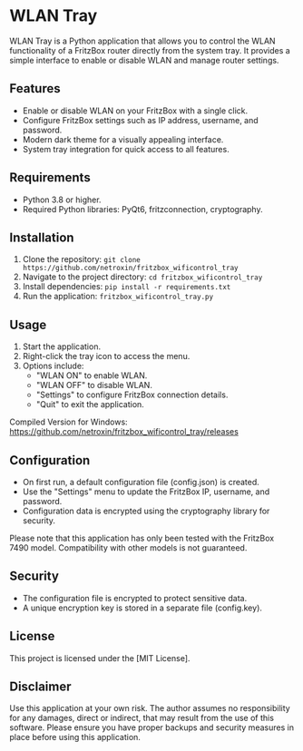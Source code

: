 # WLAN Tray

WLAN Tray is a Python application that allows you to control the WLAN functionality of a FritzBox router directly from the system tray. It provides a simple interface to enable or disable WLAN and manage router settings.

## Features
- Enable or disable WLAN on your FritzBox with a single click.
- Configure FritzBox settings such as IP address, username, and password.
- Modern dark theme for a visually appealing interface.
- System tray integration for quick access to all features.

## Requirements
- Python 3.8 or higher.
- Required Python libraries: PyQt6, fritzconnection, cryptography.

## Installation
1. Clone the repository: `git clone https://github.com/netroxin/fritzbox_wificontrol_tray`
2. Navigate to the project directory: `cd fritzbox_wificontrol_tray`
3. Install dependencies: `pip install -r requirements.txt`
4. Run the application: `fritzbox_wificontrol_tray.py`

## Usage
1. Start the application.
2. Right-click the tray icon to access the menu.
3. Options include:
   - "WLAN ON" to enable WLAN.
   - "WLAN OFF" to disable WLAN.
   - "Settings" to configure FritzBox connection details.
   - "Quit" to exit the application.

 Compiled Version for Windows: https://github.com/netroxin/fritzbox_wificontrol_tray/releases

## Configuration
- On first run, a default configuration file (config.json) is created.
- Use the "Settings" menu to update the FritzBox IP, username, and password.
- Configuration data is encrypted using the cryptography library for security.

Please note that this application has only been tested with the FritzBox 7490 model. Compatibility with other models is not guaranteed.

## Security
- The configuration file is encrypted to protect sensitive data.
- A unique encryption key is stored in a separate file (config.key).

## License
This project is licensed under the [MIT License].


## Disclaimer
Use this application at your own risk. The author assumes no responsibility for any damages, direct or indirect, that may result from the use of this software. Please ensure you have proper backups and security measures in place before using this application.
